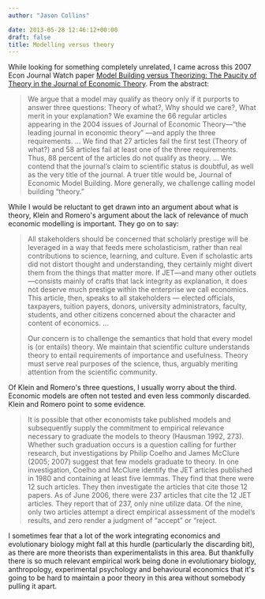 ```yaml
---
author: "Jason Collins"

date: 2013-05-28 12:46:12+00:00
draft: false
title: Modelling versus theory
---
```


While looking for something completely unrelated, I came across this 2007 Econ Journal Watch paper [Model Building versus Theorizing: The Paucity of Theory in the Journal of Economic Theory](http://econjwatch.org/articles/model-building-versus-theorizing-the-paucity-of-theory-in-the-journal-of-economic-theory). From the abstract:


<blockquote>We argue that a model may qualify as theory only if it purports to answer three questions: Theory of what?, Why should we care?, What merit in your explanation? We examine the 66 regular articles appearing in the 2004 issues of Journal of Economic Theory—“the leading journal in economic theory” —and apply the three requirements. ... We find that 27 articles fail the first test (Theory of what?) and 58 articles fail at least one of the three requirements. Thus, 88 percent of the articles do not qualify as theory. ... We contend that the journal’s claim to scientific status is doubtful, as well as the very title of the journal. A truer title would be, Journal of Economic Model Building. More generally, we challenge calling model building “theory.”</blockquote>


While I would be reluctant to get drawn into an argument about what is theory, Klein and Romero's argument about the lack of relevance of much economic modelling is important. They go on to say:


<blockquote>All stakeholders should be concerned that scholarly prestige will be leveraged in a way that feeds mere scholasticism, rather than real contributions to science, learning, and culture. Even if scholastic arts did not distort thought and understanding, they certainly might divert them from the things that matter more. If JET—and many other outlets—consists mainly of crafts that lack integrity as explanation, it does not deserve much prestige within the enterprise we call economics. This article, then, speaks to all stakeholders — elected officials, taxpayers, tuition payers, donors, university administrators, faculty, students, and other citizens concerned about the character and content of economics. ...

Our concern is to challenge the semantics that hold that every model is (or entails) theory. We maintain that scientific culture understands theory to entail requirements of importance and usefulness. Theory must serve real purposes of the science, thus, arguably meriting attention from the scientific community.</blockquote>


Of Klein and Romero's three questions, I usually worry about the third. Economic models are often not tested and even less commonly discarded. Klein and Romero point to some evidence.


<blockquote>It is possible that other economists take published models and subsequently supply the commitment to empirical relevance necessary to graduate the models to theory (Hausman 1992, 273). Whether such graduation occurs is a question calling for further research, but investigations by Philip Coelho and James McClure (2005; 2007) suggest that few models graduate to theory. In one investigation, Coelho and McClure identify the JET articles published in 1980 and containing at least five lemmas. They find that there were 12 such articles. They then investigate the articles that cite those 12 papers. As of June 2006, there were 237 articles that cite the 12 JET articles. They report that of 237, only nine utilize data. Of the nine, only two articles attempt a direct empirical assessment of the model’s results, and zero render a judgment of “accept” or “reject.</blockquote>


I sometimes fear that a lot of the work integrating economics and evolutionary biology might fall at this hurdle (particularly the discarding bit), as there are more theorists than experimentalists in this area. But thankfully there is so much relevant empirical work being done in evolutionary biology, anthropology, experimental psychology and behavioural economics that it's going to be hard to maintain a poor theory in this area without somebody pulling it apart.
